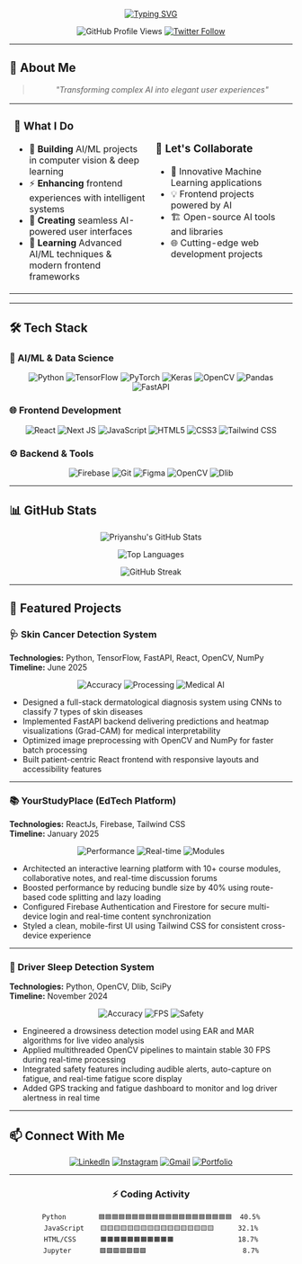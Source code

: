 <p align="center">
  <a href="https://git.io/typing-svg"><img src="https://readme-typing-svg.herokuapp.com?font=Fira+Code&weight=600&size=30&duration=4000&pause=1000&color=6F42C1&center=true&vCenter=true&width=500&lines=Hi+👋,+I'm+Priyanshu;AI+Developer;ML+Engineer;Frontend+Specialist" alt="Typing SVG" /></a>
</p>

<div align="center">
  
![GitHub Profile Views](https://komarev.com/ghpvc/?username=PriyanshuKumarx&color=blueviolet&style=flat-square)
[![Twitter Follow](https://img.shields.io/twitter/follow/yourusername?style=social)](https://twitter.com/Priyanshu9988x)

</div>

---

## 🌟 About Me

<div align="center">
  
> *"Transforming complex AI into elegant user experiences"*

</div>

<table>
  <tr>
    <td width="50%">

### 🚀 What I Do

- 🔭 **Building** AI/ML projects in computer vision & deep learning
- ⚡ **Enhancing** frontend experiences with intelligent systems
- 🎯 **Creating** seamless AI-powered user interfaces
- 🌱 **Learning** Advanced AI/ML techniques & modern frontend frameworks

</td>
    <td width="50%">

### 🤝 Let's Collaborate

- 🧠 Innovative Machine Learning applications
- 💡 Frontend projects powered by AI
- 🏗️ Open-source AI tools and libraries
- 🌐 Cutting-edge web development projects

</td>
  </tr>
</table>

---

## 🛠️ Tech Stack

### 🤖 AI/ML & Data Science
<div align="center">
  
![Python](https://img.shields.io/badge/Python-3776AB?style=for-the-badge&logo=python&logoColor=white)
![TensorFlow](https://img.shields.io/badge/TensorFlow-%23FF6F00.svg?style=for-the-badge&logo=TensorFlow&logoColor=white)
![PyTorch](https://img.shields.io/badge/PyTorch-%23EE4C2C.svg?style=for-the-badge&logo=PyTorch&logoColor=white)
![Keras](https://img.shields.io/badge/Keras-%23D00000.svg?style=for-the-badge&logo=Keras&logoColor=white)
![OpenCV](https://img.shields.io/badge/OpenCV-27338e?style=for-the-badge&logo=OpenCV&logoColor=white)
![Pandas](https://img.shields.io/badge/pandas-%23150458.svg?style=for-the-badge&logo=pandas&logoColor=white)
![FastAPI](https://img.shields.io/badge/FastAPI-005571?style=for-the-badge&logo=fastapi&logoColor=white)

</div>

### 🌐 Frontend Development
<div align="center">
  
![React](https://img.shields.io/badge/React-%2320232a.svg?style=for-the-badge&logo=react&logoColor=%2361DAFB)
![Next JS](https://img.shields.io/badge/Next-black?style=for-the-badge&logo=next.js&logoColor=white)
![JavaScript](https://img.shields.io/badge/JavaScript-F7DF1E?style=for-the-badge&logo=javascript&logoColor=black)
![HTML5](https://img.shields.io/badge/HTML5-%23E34F26.svg?style=for-the-badge&logo=html5&logoColor=white)
![CSS3](https://img.shields.io/badge/CSS3-%231572B6.svg?style=for-the-badge&logo=css3&logoColor=white)
![Tailwind CSS](https://img.shields.io/badge/Tailwind_CSS-38B2AC?style=for-the-badge&logo=tailwind-css&logoColor=white)

</div>

### ⚙️ Backend & Tools
<div align="center">
  
![Firebase](https://img.shields.io/badge/Firebase-039BE5?style=for-the-badge&logo=Firebase&logoColor=white)
![Git](https://img.shields.io/badge/Git-F05032?style=for-the-badge&logo=git&logoColor=white)
![Figma](https://img.shields.io/badge/Figma-F24E1E?style=for-the-badge&logo=figma&logoColor=white)
![OpenCV](https://img.shields.io/badge/OpenCV-27338e?style=for-the-badge&logo=OpenCV&logoColor=white)
![Dlib](https://img.shields.io/badge/Dlib-008000?style=for-the-badge&logo=python&logoColor=white)

</div>

---

## 📊 GitHub Stats

<div align="center">
  
![Priyanshu's GitHub Stats](https://github-readme-stats.vercel.app/api?username=PriyanshuKumarx&show_icons=true&theme=radical&hide_border=true&count_private=true&include_all_commits=true)

![Top Languages](https://github-readme-stats.vercel.app/api/top-langs/?username=PriyanshuKumarx&layout=compact&theme=radical&hide_border=true&langs_count=8)

![GitHub Streak](https://github-readme-streak-stats.herokuapp.com/?user=PriyanshuKumarx&theme=radical&hide_border=true&fire=FF0000&currStreakNum=FF0000)

</div>

---

## 🎯 Featured Projects

### 🩺 Skin Cancer Detection System
**Technologies:** Python, TensorFlow, FastAPI, React, OpenCV, NumPy  
**Timeline:** June 2025  

<div align="center">
  
![Accuracy](https://img.shields.io/badge/Accuracy-87%25-brightgreen) 
![Processing](https://img.shields.io/badge/Processing-30%25_faster-important) 
![Medical AI](https://img.shields.io/badge/Medical-AI-blueviolet)

</div>

- Designed a full-stack dermatological diagnosis system using CNNs to classify 7 types of skin diseases
- Implemented FastAPI backend delivering predictions and heatmap visualizations (Grad-CAM) for medical interpretability
- Optimized image preprocessing with OpenCV and NumPy for faster batch processing
- Built patient-centric React frontend with responsive layouts and accessibility features

---

### 📚 YourStudyPlace (EdTech Platform)
**Technologies:** ReactJs, Firebase, Tailwind CSS  
**Timeline:** January 2025  

<div align="center">
  
![Performance](https://img.shields.io/badge/Bundle_Size-40%25_reduced-success) 
![Real-time](https://img.shields.io/badge/Real_time-Sync-blue) 
![Modules](https://img.shields.io/badge/10%2B-Course_Modules-orange)

</div>

- Architected an interactive learning platform with 10+ course modules, collaborative notes, and real-time discussion forums
- Boosted performance by reducing bundle size by 40% using route-based code splitting and lazy loading
- Configured Firebase Authentication and Firestore for secure multi-device login and real-time content synchronization
- Styled a clean, mobile-first UI using Tailwind CSS for consistent cross-device experience

---

### 🚗 Driver Sleep Detection System
**Technologies:** Python, OpenCV, Dlib, SciPy  
**Timeline:** November 2024  

<div align="center">
  
![Accuracy](https://img.shields.io/badge/Accuracy-92%25-brightgreen) 
![FPS](https://img.shields.io/badge/Performance-30_FPS-success) 
![Safety](https://img.shields.io/badge/Safety-Alerts-red)

</div>

- Engineered a drowsiness detection model using EAR and MAR algorithms for live video analysis
- Applied multithreaded OpenCV pipelines to maintain stable 30 FPS during real-time processing
- Integrated safety features including audible alerts, auto-capture on fatigue, and real-time fatigue score display
- Added GPS tracking and fatigue dashboard to monitor and log driver alertness in real time

---

## 📫 Connect With Me

<div align="center">
  
[![LinkedIn](https://img.shields.io/badge/LinkedIn-0A66C2?style=for-the-badge&logo=linkedin&logoColor=white)](https://linkedin.com/in/priyanshukumar062003)
[![Instagram](https://img.shields.io/badge/Instagram-E4405F?style=for-the-badge&logo=instagram&logoColor=white)](https://instagram.com/@priyanshu._in_)
[![Gmail](https://img.shields.io/badge/Gmail-D14836?style=for-the-badge&logo=gmail&logoColor=white)](mailto:priyanshukumarx7814@gmail.com)
[![Portfolio](https://img.shields.io/badge/Portfolio-FF7139?style=for-the-badge&logo=firefox-browser&logoColor=white)](https://priyanshukumardev.vercel.app/)

</div>

---

<div align="center">

### ⚡ Coding Activity

```text
Python        🟦🟦🟦🟦🟦🟦🟦🟦🟦🟦🟦🟦🟦🟦🟦🟦🟦🟦🟦🟦  40.5%
JavaScript    🟨🟨🟨🟨🟨🟨🟨🟨🟨🟨🟨🟨🟨🟨🟨🟨🟨      32.1%
HTML/CSS      🟧🟧🟧🟧🟧🟧🟧🟧🟧🟧🟧                18.7%
Jupyter       🟪🟪🟪🟪🟪🟪🟪                        8.7%
